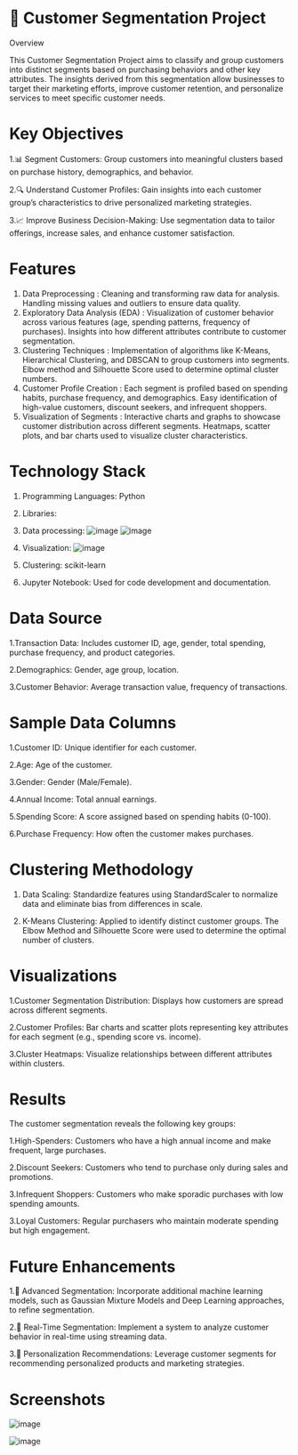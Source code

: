 # 🎯 Customer Segmentation Project

Overview

This Customer Segmentation Project aims to classify and group customers into distinct segments based on purchasing behaviors and other key attributes. The insights derived from this segmentation allow businesses to target their marketing efforts, improve customer retention, and personalize services to meet specific customer needs.

# Key Objectives

1.📊 Segment Customers: Group customers into meaningful clusters based on purchase history, demographics, and behavior.

2.🔍 Understand Customer Profiles: Gain insights into each customer group’s characteristics to drive personalized marketing strategies.

3.📈 Improve Business Decision-Making: Use segmentation data to tailor offerings, increase sales, and enhance customer satisfaction.

# Features
1. Data Preprocessing :
     Cleaning and transforming raw data for analysis.
     Handling missing values and outliers to ensure data quality.
3. Exploratory Data Analysis (EDA) :
     Visualization of customer behavior across various features (age, spending patterns, frequency of purchases).
     Insights into how different attributes contribute to customer segmentation.
4. Clustering Techniques :
     Implementation of algorithms like K-Means, Hierarchical Clustering, and DBSCAN to group customers into segments.
     Elbow method and Silhouette Score used to determine optimal cluster numbers.
5. Customer Profile Creation :
     Each segment is profiled based on spending habits, purchase frequency, and demographics.
     Easy identification of high-value customers, discount seekers, and infrequent shoppers.
6. Visualization of Segments :
     Interactive charts and graphs to showcase customer distribution across different segments.
     Heatmaps, scatter plots, and bar charts used to visualize cluster characteristics.


# Technology Stack

1. Programming Languages: Python
2. Libraries:
3. Data processing: ![image](https://github.com/user-attachments/assets/20cde355-d60c-4fa2-a4ce-abf1069c1816)
 ![image](https://github.com/user-attachments/assets/53d91606-bd79-4ca9-948a-c9390fd88abf)

4. Visualization:
![image](https://github.com/user-attachments/assets/68d8f86f-18b3-4dc7-b9da-6ee2b791b09c)
5. Clustering: scikit-learn
6. Jupyter Notebook: Used for code development and documentation.


# Data Source

1.Transaction Data: Includes customer ID, age, gender, total spending, purchase frequency, and product categories.

2.Demographics: Gender, age group, location.

3.Customer Behavior: Average transaction value, frequency of transactions.

# Sample Data Columns

1.Customer ID: Unique identifier for each customer.

2.Age: Age of the customer.

3.Gender: Gender (Male/Female).

4.Annual Income: Total annual earnings.

5.Spending Score: A score assigned based on spending habits (0-100).

6.Purchase Frequency: How often the customer makes purchases.


# Clustering Methodology

1. Data Scaling: Standardize features using StandardScaler to normalize data and eliminate bias from differences in scale.

2. K-Means Clustering:
    Applied to identify distinct customer groups.
    The Elbow Method and Silhouette Score were used to determine the optimal number of clusters.


# Visualizations

1.Customer Segmentation Distribution: Displays how customers are spread across different segments.

2.Customer Profiles: Bar charts and scatter plots representing key attributes for each segment (e.g., spending score vs. income).

3.Cluster Heatmaps: Visualize relationships between different attributes within clusters.


# Results
The customer segmentation reveals the following key groups:

1.High-Spenders: Customers who have a high annual income and make frequent, large purchases.

2.Discount Seekers: Customers who tend to purchase only during sales and promotions.

3.Infrequent Shoppers: Customers who make sporadic purchases with low spending amounts.

3.Loyal Customers: Regular purchasers who maintain moderate spending but high engagement.


# Future Enhancements
1.🧠 Advanced Segmentation: Incorporate additional machine learning models, such as Gaussian Mixture Models and Deep Learning approaches, to refine segmentation.

2.🔄 Real-Time Segmentation: Implement a system to analyze customer behavior in real-time using streaming data.

3.📲 Personalization Recommendations: Leverage customer segments for recommending personalized products and marketing strategies.

# Screenshots

![image](https://github.com/user-attachments/assets/2cbcb1eb-ac2a-4698-b90a-254d4bd6df4b)

![image](https://github.com/user-attachments/assets/f221b9b7-1b1c-4989-bf1e-18debb47a5e3)

